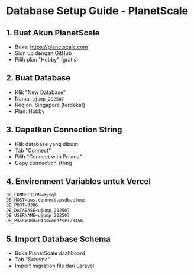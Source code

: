 # Database Setup Guide - PlanetScale

## 1. Buat Akun PlanetScale
- Buka: https://planetscale.com
- Sign up dengan GitHub
- Pilih plan "Hobby" (gratis)

## 2. Buat Database
- Klik "New Database"
- Nama: `ujump_202507`
- Region: Singapore (terdekat)
- Plan: Hobby

## 3. Dapatkan Connection String
- Klik database yang dibuat
- Tab "Connect"
- Pilih "Connect with Prisma"
- Copy connection string

## 4. Environment Variables untuk Vercel
```
DB_CONNECTION=mysql
DB_HOST=aws.connect.psdb.cloud
DB_PORT=3306
DB_DATABASE=ujump_202507
DB_USERNAME=ujump_202507
DB_PASSWORD=P4ssword*$#123456
```

## 5. Import Database Schema
- Buka PlanetScale dashboard
- Tab "Schema"
- Import migration file dari Laravel